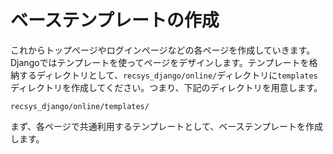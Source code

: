 # ベーステンプレートの作成

これからトップページやログインページなどの各ページを作成していきます。Djangoではテンプレートを使ってページをデザインします。テンプレートを格納するディレクトリとして、`recsys_django/online/`ディレクトリに`templates`ディレクトリを作成してください。つまり、下記のディレクトリを用意します。

`recsys_django/online/templates/`


まず、各ページで共通利用するテンプレートとして、ベーステンプレートを作成します。
